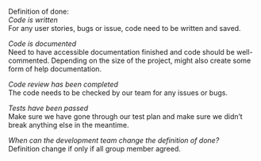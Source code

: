 Definition of done:  
*Code is written*   
For any user stories, bugs or issue, code need to be written and saved.

*Code is documented*  
Need to have accessible documentation finished and code should be well-commented. Depending on the size of the project, might also create some form of help documentation.

*Code review has been completed*  
The code needs to be checked by our team for any issues or bugs.

*Tests have been passed*  
Make sure we have gone through our test plan and make sure we didn’t break anything else in the meantime.

*When can the development team change the definition of done?*  
Definition change if only if all group member agreed.
